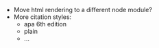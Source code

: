 * Move html rendering to a different node module?
* More citation styles:
    * apa 6th edition
    * plain
    * ...
